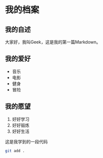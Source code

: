 # 我的档案

## 我的自述

大家好，我叫Geek，这是我的第一篇Markdown。

## 我的爱好
- 音乐
- 电影
- 健身
- 冒险

## 我的愿望
1. 好好学习
2. 好好锻炼
3. 好好生活

这是我学到的一段代码

```bash
git add .
```
